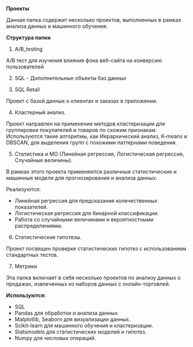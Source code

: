 **Проекты**

Данная папка содержит несколько проектов, выполненных в рамках анализа данных и машинного обучения. 

**Структура папки**
1. A/B_testing 

A/B тест для изучения влияния фона веб-сайта на конверсию пользователей

2. SQL - Дополнительные объекты баз данных

3. SQL Retail 

Проект с базой данных о клиентах и заказах в приложении.

4. Кластерный анализ.

Проект направлен на применение методов кластеризации для группировки покупателей и товаров по схожим признакам. Используются такие алгоритмы, как Иерархический анализ, K-means и DBSCAN, для выделения групп с похожими паттернами поведения.

5. Статистика и МО (Линейная регрессия, Логистическая регрессия, Случайные величины).

В рамках этого проекта применяются различные статистические и машинные модели для прогнозирования и анализа данных. 

Реализуются:
- Линейная регрессия для предсказания количественных показателей.
- Логистическая регрессия для бинарной классификации.
- Работа со случайными величинами и вероятностными распределениями.

6. Статистические гипотезы.

Проект посвящен проверке статистических гипотез с использованием стандартных тестов.

7. Метрики

Эта папка включает в себя несколько проектов по анализу данных о продажах, извлеченных из наборов данных с онлайн-торговлей. 

**Используются:**
- SQL
- Pandas для обработки и анализа данных.
- Matplotlib, Seaborn для визуализации данных.
- Scikit-learn для машинного обучения и кластеризации.
- Statsmodels для статистических моделей и гипотез.
- Numpy для числовых операций.